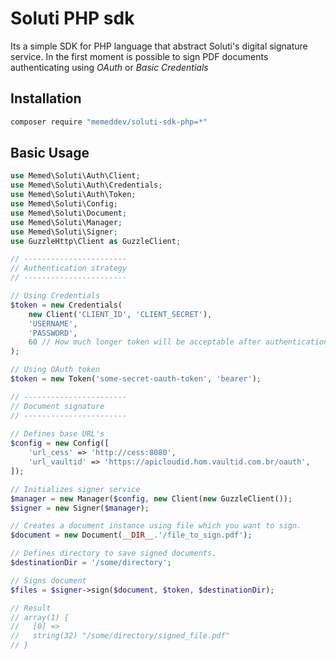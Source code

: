 # Soluti PHP sdk

Its a simple SDK for PHP language that abstract Soluti's digital signature service. In the first moment is possible to sign PDF documents authenticating using _OAuth_ or _Basic Credentials_

## Installation

```bash
composer require "memeddev/soluti-sdk-php=*"
```

## Basic Usage

```php
use Memed\Soluti\Auth\Client;
use Memed\Soluti\Auth\Credentials;
use Memed\Soluti\Auth\Token;
use Memed\Soluti\Config;
use Memed\Soluti\Document;
use Memed\Soluti\Manager;
use Memed\Soluti\Signer;
use GuzzleHttp\Client as GuzzleClient;

// -----------------------
// Authentication strategy
// -----------------------

// Using Credentials
$token = new Credentials(
    new Client('CLIENT_ID', 'CLIENT_SECRET'),
    'USERNAME',
    'PASSWORD',
    60 // How much longer token will be acceptable after authentication (in seconds)
);

// Using OAuth token
$token = new Token('some-secret-oauth-token', 'bearer');

// -----------------------
// Document signature
// -----------------------
 
// Defines base URL's
$config = new Config([
    'url_cess' => 'http://cess:8080',
    'url_vaultid' => 'https://apicloudid.hom.vaultid.com.br/oauth',
]);

// Initializes signer service
$manager = new Manager($config, new Client(new GuzzleClient());
$signer = new Signer($manager);

// Creates a document instance using file which you want to sign.
$document = new Document(__DIR__.'/file_to_sign.pdf');

// Defines directory to save signed documents.
$destinationDir = '/some/directory';

// Signs document
$files = $signer->sign($document, $token, $destinationDir);

// Result
// array(1) {
//   [0] =>
//   string(32) "/some/directory/signed_file.pdf"
// }
```
